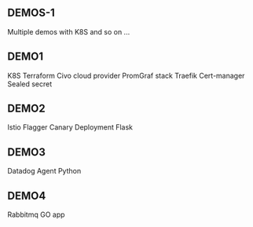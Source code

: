 ## DEMOS-1
Multiple demos with K8S and so on ...

## DEMO1
K8S
Terraform
Civo cloud provider
PromGraf stack
Traefik
Cert-manager
Sealed secret

## DEMO2
Istio
Flagger
Canary Deployment
Flask

## DEMO3
Datadog
Agent
Python

## DEMO4
Rabbitmq
GO app

